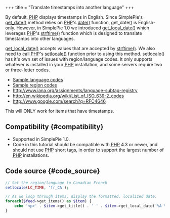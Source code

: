 +++
title = "Translate timestamps into another language"
+++

By default, <abbr title="Hypertext Preprocessor">PHP</abbr> displays timestamps in English. Since SimplePie's [get_date()](@/wiki/reference/simplepie_item/get_date.md) method relies on <abbr title="Hypertext Preprocessor">PHP</abbr>'s [date()](http://php.net/date) function, get_date() is English-only. However, in SimplePie 1.0 we introduced [get_local_date()](@/wiki/reference/simplepie_item/get_local_date.md) which leverages <abbr title="Hypertext Preprocessor">PHP</abbr>'s [strftime()](http://php.net/strftime) function which is designed to translate timestamps into other languages.

[get_local_date()](@/wiki/reference/simplepie_item/get_local_date.md) accepts values that are accepted by [strftime()](http://php.net/strftime). We also need to call <abbr title="Hypertext Preprocessor">PHP</abbr>'s [setlocale()](http://php.net/setlocale) function prior to using this method. setlocale() has it's own set of issues with region/language codes. It only supports whatever is installed in your <abbr title="Hypertext Preprocessor">PHP</abbr> installation, and some servers require two or three-letter codes.

- [Sample language codes](http://ltru.generic-nic.net/registries/lsr-language.txt)
- [Sample region codes](http://ltru.generic-nic.net/registries/lsr-region.txt)
- <http://www.iana.org/assignments/language-subtag-registry>
- <http://en.wikipedia.org/wiki/List_of_ISO_639-2_codes>
- <http://www.google.com/search?q=RFC4646>

This will ONLY work for items that have timestamps.

## Compatibility {#compatibility}

- Supported in SimplePie 1.0.
- Code in this tutorial should be compatible with <abbr title="Hypertext Preprocessor">PHP</abbr> 4.3 or newer, and should not use <abbr title="Hypertext Preprocessor">PHP</abbr> short tags, in order to support the largest number of <abbr title="Hypertext Preprocessor">PHP</abbr> installations.

## Code source {#code_source}

```php
// Set the region/language to Canadian French
setlocale(LC_TIME, 'fr_CA');

// As we loop through items, display the formatted, localized date.
foreach($feed->get_items() as $item) {
    echo '<p>' . $item->get_title() . ' ' . $item->get_local_date('%A %e %B %Y') . '</p>';
}
```
